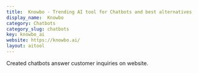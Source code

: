 ```yaml
---
title:  Knowbo - Trending AI tool for Chatbots and best alternatives
display_name:  Knowbo
category: Chatbots
category_slug: chatbots
key: knowbo_ai
website: https://knowbo.ai/
layout: aitool
---
```


Created chatbots answer customer inquiries on website.

